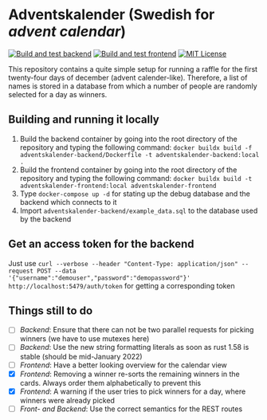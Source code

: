 # Adventskalender (Swedish for _advent calendar_)
[![Build and test backend](https://github.com/flying7eleven/adventskalender/actions/workflows/build_backend.yml/badge.svg)](https://github.com/flying7eleven/adventskalender/actions/workflows/build_backend.yml)
[![Build and test frontend](https://github.com/flying7eleven/adventskalender/actions/workflows/build_frontend.yml/badge.svg)](https://github.com/flying7eleven/adventskalender/actions/workflows/build_frontend.yml)
[![MIT License](http://img.shields.io/badge/license-MIT-9370d8.svg?style=flat)](http://opensource.org/licenses/MIT)

This repository contains a quite simple setup for running a raffle for the first twenty-four days of
december (advent calender-like). Therefore, a list of names is stored in a database from which a
number of people are randomly selected for a day as winners.

## Building and running it locally
1. Build the backend container by going into the root directory of the repository and typing the following command: `docker buildx build -f adventskalender-backend/Dockerfile -t adventskalender-backend:local .`
2. Build the frontend container by going into the root directory of the repository and typing the following command: `docker buildx build -t adventskalender-frontend:local adventskalender-frontend`
3. Type `docker-compose up -d` for stating up the debug database and the backend which connects to it
4. Import `adventskalender-backend/example_data.sql` to the database used by the backend

## Get an access token for the backend
Just use `curl --verbose --header "Content-Type: application/json" --request POST --data '{"username":"demouser","password":"demopassword"}'  http://localhost:5479/auth/token` for getting a corresponding token

## Things still to do
- [ ] _Backend_: Ensure that there can not be two parallel requests for picking winners (we have to use mutexes here)
- [ ] _Backend_: Use the new string formatting literals as soon as rust 1.58 is stable (should be mid-January 2022)
- [ ] _Frontend_: Have a better looking overview for the calendar view
- [x] _Frontend_: Removing a winner re-sorts the remaining winners in the cards. Always order them alphabetically to prevent this
- [x] _Frontend_: A warning if the user tries to pick winners for a day, where winners were already picked
- [ ] _Front- and Backend_: Use the correct semantics for the REST routes
